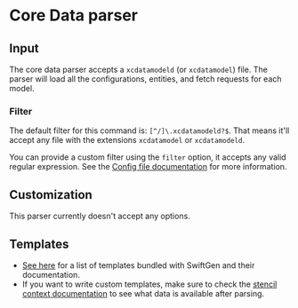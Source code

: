 # Core Data parser

## Input

The core data parser accepts a `xcdatamodeld` (or `xcdatamodel`) file. The parser will load all the configurations, entities, and fetch requests for each model.

### Filter

The default filter for this command is: `[^/]\.xcdatamodeld?$`. That means it'll accept any file with the extensions `xcdatamodel` or `xcdatamodeld`.

You can provide a custom filter using the `filter` option, it accepts any valid regular expression. See the [Config file documentation](../ConfigFile.md) for more information.

## Customization

This parser currently doesn't accept any options.

## Templates

* [See here](../templates/coredata) for a list of templates bundled with SwiftGen and their documentation.
* If you want to write custom templates, make sure to check the [stencil context documentation](../SwiftGenKit%20Contexts/CoreData.md) to see what data is available after parsing.
